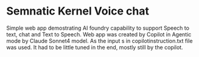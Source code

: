 # Semnatic Kernel Voice chat
Simple web app demostrating AI foundry capability to support Speech to text, chat and Text to Speech. Web app was created by Copilot in Agentic mode by Claude Sonnet4 model. As the input s in copilotinstruction.txt file was used. It had to be little tuned in the end, mostly still by the copilot.